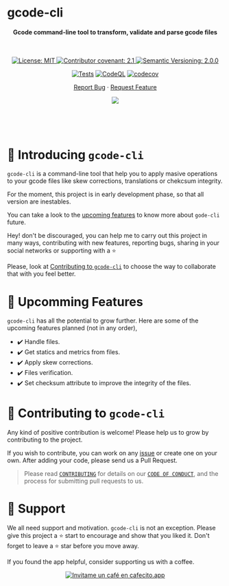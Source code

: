 # gcode-cli <!-- omit in toc -->

<h4 align="center"><b>Gcode command-line tool to transform, validate and parse gcode files</b></h4>

&nbsp;
<div align="center">

<a href="https://github.com/mauroalderete/gcode-cli/blob/main/LICENSE">
	<img alt="License: MIT" src="https://img.shields.io/badge/License-MIT-yellow.svg">
</a>
<a href="https://github.com/mauroalderete/gcode-cli/blob/main/CODE_OF_CONDUCT.md">
	<img alt="Contributor covenant: 2.1" src="https://img.shields.io/badge/Contributor%20Covenant-2.1-4baaaa.svg">
</a>
<a href="https://semver.org/">
	<img alt="Semantic Versioning: 2.0.0" src="https://img.shields.io/badge/Semantic--Versioning-2.0.0-a05f79?logo=semantic-release&logoColor=f97ff0">
</a>

[![Tests](https://github.com/mauroalderete/gcode-cli/actions/workflows/tests.yml/badge.svg)](https://github.com/mauroalderete/gcode-cli/actions/workflows/tests.yml)
[![CodeQL](https://github.com/mauroalderete/gcode-cli/actions/workflows/codeql-analysis.yml/badge.svg)](https://github.com/mauroalderete/gcode-cli/actions/workflows/codeql-analysis.yml)
[![codecov](https://codecov.io/gh/mauroalderete/gcode-cli/branch/main/graph/badge.svg?token=CLP8TDLSKG)](https://codecov.io/gh/mauroalderete/gcode-cli)

<a href="https://github.com/mauroalderete/gcode-cli/issues/new/choose">Report Bug</a>
·
<a href="https://github.com/mauroalderete/gcode-cli/issues/new/choose">Request Feature</a>

<a href="https://twitter.com/intent/tweet?text=👋%20Check%20this%20amazing%20repo%20https://github.com/mauroalderete/gcode-cli,%20created%20by%20@_mauroalderete%0A%0A%23100DaysOfCode%20%233DPrinter%20%23gcode%20✌️">
	<img src="https://img.shields.io/twitter/url?label=Share%20on%20Twitter&style=social&url=https%3A%2F%2Fgithub.com%2Fatapas%2Fmodel-repo">
</a>
</div>

&nbsp;


&nbsp;
# :wave: Introducing `gcode-cli`
`gcode-cli` is a command-line tool that help you to apply masive operations to your gcode files like skew corrections, translations or chekcsum integrity.

For the moment, this project is in early development phase, so that all version are inestables.

You can take a look to the [upcoming features](#rocket-upcomming-features) to know more about `gode-cli` future.

Hey! don't be discouraged, you can help me to carry out this project in many ways, contributing with new features, reporting bugs, sharing in your social networks or supporting with a :star:

Please, look at [Contributing to `gcode-cli`](#handshake-contributing-to-gcode-cli) to choose the way to collaborate that with you feel better.

# :rocket: Upcomming Features

`gcode-cli` has all the potential to grow further. Here are some of the upcoming features planned (not in any order),

- ✔️ Handle files.
- ✔️ Get statics and metrics from files.
- ✔️ Apply skew corrections.
- ✔️ Files verification.
- ✔️ Set checksum attribute to improve the integrity of the files.

# :handshake: Contributing to `gcode-cli`

Any kind of positive contribution is welcome! Please help us to grow by contributing to the project.

If you wish to contribute, you can work on any [issue](https://github.com/mauroalderete/gcode-cli/issues/new/choose) or create one on your own. After adding your code, please send us a Pull Request.

> Please read [`CONTRIBUTING`](CONTRIBUTING.md) for details on our [`CODE OF CONDUCT`](CODE_OF_CONDUCT.md), and the process for submitting pull requests to us.

# :pray: Support

We all need support and motivation. `gcode-cli` is not an exception. Please give this project a :star: start to encourage and show that you liked it. Don't forget to leave a :star: star before you move away.

If you found the app helpful, consider supporting us with a coffee.

<div align="center">
<a href='https://cafecito.app/mauroalderete' rel='noopener' target='_blank'><img srcset='https://cdn.cafecito.app/imgs/buttons/button_6.png 1x, https://cdn.cafecito.app/imgs/buttons/button_6_2x.png 2x, https://cdn.cafecito.app/imgs/buttons/button_6_3.75x.png 3.75x' src='https://cdn.cafecito.app/imgs/buttons/button_6.png' alt='Invitame un café en cafecito.app' /></a>
</div>
